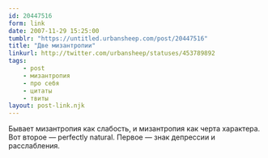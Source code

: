 ```yaml
---
id: 20447516
form: link
date: 2007-11-29 15:25:00
tumblr: "https://untitled.urbansheep.com/post/20447516"
title: "Две мизантропии"
linkurl: http://twitter.com/urbansheep/statuses/453789892
tags:
    - post
    - мизантропия
    - про себя
    - цитаты
    - твиты
layout: post-link.njk
---
```

<p>Бывает мизантропия как слабость, и мизантропия как черта характера. Вот второе&nbsp;— perfectly natural. Первое&nbsp;— знак депрессии и расслабления.</p>
